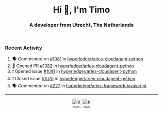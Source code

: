 <h1 align="center">Hi 👋, I'm Timo</h1>
<h3 align="center">A developer from Utrecht, The Netherlands</h3>
<br/>
<!-- https://github.com/rahuldkjain/github-profile-readme-generator --!>

<!--  <p align="left"><img src="https://github-readme-stats.vercel.app/api?username=timoglastra&show_icons=true&count_private=true&" alt="timoglastra" /></p> --!>

<!--
Github language stats
<p align="left"><img src="https://github-readme-stats.vercel.app/api/top-langs/?username=timoglastra&layout=compact" alt="timoglastra" /><p>
-->

<!-- Codestats language stats -->
<!-- <p align="left"><img src="https://codestats-readme.vercel.app/api/top-langs/?username=timoglastra&layout=compact&language_count=12" alt="timoglastra" /><p>    --!>
  
<h3>Recent Activity</h3>

<!--START_SECTION:activity-->
1. 🗣 Commented on [#1081](https://github.com/hyperledger/aries-cloudagent-python/issues/1081) in [hyperledger/aries-cloudagent-python](https://github.com/hyperledger/aries-cloudagent-python)
2. 💪 Opened PR [#1082](https://github.com/hyperledger/aries-cloudagent-python/pull/1082) in [hyperledger/aries-cloudagent-python](https://github.com/hyperledger/aries-cloudagent-python)
3. ❗️ Opened issue [#1081](https://github.com/hyperledger/aries-cloudagent-python/issues/1081) in [hyperledger/aries-cloudagent-python](https://github.com/hyperledger/aries-cloudagent-python)
4. ❗️ Closed issue [#1075](https://github.com/hyperledger/aries-cloudagent-python/issues/1075) in [hyperledger/aries-cloudagent-python](https://github.com/hyperledger/aries-cloudagent-python)
5. 🗣 Commented on [#227](https://github.com/hyperledger/aries-framework-javascript/issues/227) in [hyperledger/aries-framework-javascript](https://github.com/hyperledger/aries-framework-javascript)
<!--END_SECTION:activity-->

---

<p align="center">
<a href="https://twitter.com/timoglastra" target="blank"><img align="center" src="https://cdn.jsdelivr.net/npm/simple-icons@3.0.1/icons/twitter.svg" alt="timoglastra" height="30" width="30" /></a>
<a href="https://linkedin.com/in/timoglastra" target="blank"><img align="center" src="https://cdn.jsdelivr.net/npm/simple-icons@3.0.1/icons/linkedin.svg" alt="timoglastra" height="30" width="30" /></a>
</p>



